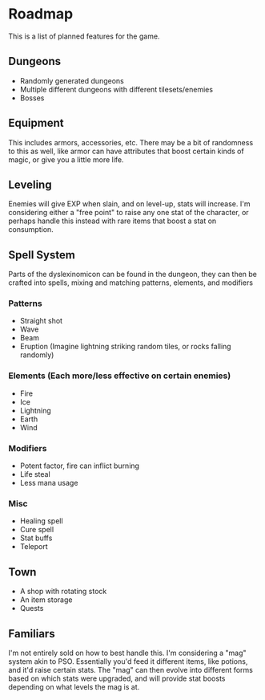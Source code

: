 # Roadmap
This is a list of planned features for the game.

## Dungeons
* Randomly generated dungeons
* Multiple different dungeons with different tilesets/enemies
* Bosses

## Equipment
This includes armors, accessories, etc. There may be a bit of randomness to this as well, like armor can have attributes that boost certain kinds of magic, or give you a little more life.

## Leveling
Enemies will give EXP when slain, and on level-up, stats will increase. I'm considering either a "free point" to raise any one stat of the character, or perhaps handle this instead with rare items that boost a stat on consumption.

## Spell System
Parts of the dyslexinomicon can be found in the dungeon, they can then be crafted into spells, mixing and matching patterns, elements, and modifiers

### Patterns
* Straight shot
* Wave
* Beam
* Eruption (Imagine lightning striking random tiles, or rocks falling randomly)

### Elements (Each more/less effective on certain enemies)
* Fire
* Ice
* Lightning
* Earth
* Wind

### Modifiers
* Potent factor, fire can inflict burning
* Life steal
* Less mana usage

### Misc
* Healing spell
* Cure spell
* Stat buffs
* Teleport

## Town
* A shop with rotating stock
* An item storage
* Quests

## Familiars
I'm not entirely sold on how to best handle this. I'm considering a "mag" system akin to PSO. Essentially you'd feed it different items, like potions, and it'd raise certain stats. The "mag" can then evolve into different forms based on which stats were upgraded, and will provide stat boosts depending on what levels the mag is at.

